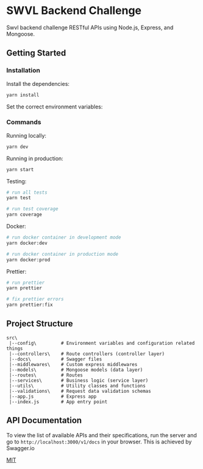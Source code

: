 # SWVL Backend Challenge

Swvl backend challenge RESTful APIs using Node.js, Express, and Mongoose.

## Getting Started

### Installation

Install the dependencies:

```bash
yarn install
```

Set the correct environment variables:

### Commands

Running locally:

```bash
yarn dev
```

Running in production:

```bash
yarn start
```

Testing:

```bash
# run all tests
yarn test

# run test coverage
yarn coverage
```

Docker:

```bash
# run docker container in development mode
yarn docker:dev

# run docker container in production mode
yarn docker:prod
```

Prettier:

```bash
# run prettier
yarn prettier

# fix prettier errors
yarn prettier:fix
```

## Project Structure

```
src\
 |--config\         # Environment variables and configuration related things
 |--controllers\    # Route controllers (controller layer)
 |--docs\           # Swagger files
 |--middlewares\    # Custom express middlewares
 |--models\         # Mongoose models (data layer)
 |--routes\         # Routes
 |--services\       # Business logic (service layer)
 |--utils\          # Utility classes and functions
 |--validations\    # Request data validation schemas
 |--app.js          # Express app
 |--index.js        # App entry point
```

## API Documentation

To view the list of available APIs and their specifications, run the server and go to `http://localhost:3000/v1/docs` in your browser. This is achieved by Swagger.io

[MIT](LICENSE)

